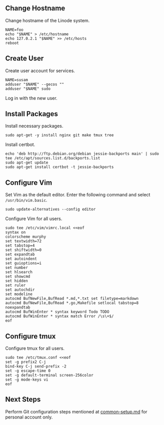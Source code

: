 Change Hostname
---------------
Change hostname of the Linode system.

    NAME=foo
    echo "$NAME" > /etc/hostname
    echo 127.0.2.1 "$NAME" >> /etc/hosts
    reboot


Create User
-----------
Create user account for services.

    NAME=susam
    adduser "$NAME" --gecos ""
    adduser "$NAME" sudo

Log in with the new user.


Install Packages
----------------
Install necessary packages.

    sudo apt-get -y install nginx git make tmux tree

Install certbot.

    echo 'deb http://ftp.debian.org/debian jessie-backports main' | sudo tee /etc/apt/sources.list.d/backports.list
    sudo apt-get update
    sudo apt-get install certbot -t jessie-backports


Configure Vim
-------------
Set Vim as the default editor. Enter the following command and select `/usr/bin/vim.basic`.

    sudo update-alternatives --config editor

Configure Vim for all users.

```
sudo tee /etc/vim/vimrc.local <<eof
syntax on
colorscheme murphy
set textwidth=72
set tabstop=4
set shiftwidth=0
set expandtab
set autoindent
set guioptions=i
set number
set hlsearch
set showcmd
set hidden
set ruler
set autochdir
set modeline
autocmd BufNewFile,BufRead *.md,*.txt set filetype=markdown
autocmd BufNewFile,BufRead *.go,Makefile setlocal tabstop=8 noexpandtab
autocmd BufWinEnter * syntax keyword Todo TODO
autocmd BufWinEnter * syntax match Error /\s\+$/
eof
```


Configure tmux
--------------
Configure tmux for all users.

```
sudo tee /etc/tmux.conf <<eof
set -g prefix2 C-j
bind-key C-j send-prefix -2
set -g escape-time 0
set -g default-terminal screen-256color
set -g mode-keys vi
eof
```


Next Steps
----------
Perform Git configuration steps mentioned at
[common-setup.md](common-setup.md) for personal account only.
